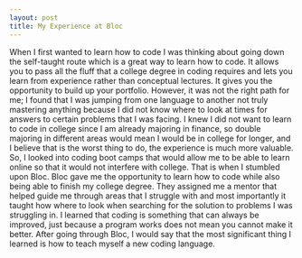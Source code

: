 ```yaml
---
layout: post
title: My Experience at Bloc
---
```


When I first wanted to learn how to code I was thinking about going down the self-taught route which is a great way to learn how to code. It allows you to pass all the fluff that a college degree in coding requires and lets you learn from experience rather than conceptual lectures. It gives you the opportunity to build up your portfolio. However, it was not the right path for me; I found that I was jumping from one language to another not truly mastering anything because I did not know where to look at times for answers to certain problems that I was facing. I knew I did not want to learn to code in college since I am already majoring in finance, so double majoring in different areas would mean I would be in college for longer, and I believe that is the worst thing to do, the experience is much more valuable. So, I looked into coding boot camps that would allow me to be able to learn online so that it would not interfere with college. That is when I stumbled upon Bloc. Bloc gave me the opportunity to learn how to code while also being able to finish my college degree. They assigned me a mentor that helped guide me through areas that I struggle with and most importantly it taught how where to look when searching for the solution to problems I was struggling in. I learned that coding is something that can always be improved, just because a program works does not mean you cannot make it better. After going through Bloc, I would say that the most significant thing I learned is how to teach myself a new coding language.
